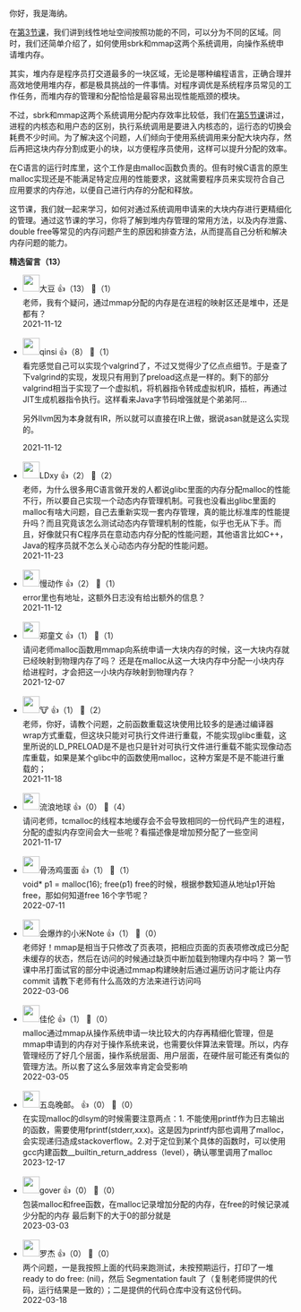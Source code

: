 你好，我是海纳。

在[第3节课](https://time.geekbang.org/column/article/431904)，我们讲到线性地址空间按照功能的不同，可以分为不同的区域。同时，我们还简单介绍了，如何使用sbrk和mmap这两个系统调用，向操作系统申请堆内存。

其实，堆内存是程序员打交道最多的一块区域，无论是哪种编程语言，正确合理并高效地使用堆内存，都是极具挑战的一件事情。对程序调优是系统程序员常见的工作任务，而堆内存的管理和分配恰恰是最容易出现性能瓶颈的模块。

不过，sbrk和mmap这两个系统调用分配内存效率比较低，我们在[第5节课](https://time.geekbang.org/column/article/435493)讲过，进程的内核态和用户态的区别，执行系统调用是要进入内核态的，运行态的切换会耗费不少时间。为了解决这个问题，人们倾向于使用系统调用来分配大块内存，然后再把这块内存分割成更小的块，以方便程序员使用，这样可以提升分配的效率。

在C语言的运行时库里，这个工作是由malloc函数负责的。但有时候C语言的原生malloc实现还是不能满足特定应用的性能要求，这就需要程序员来实现符合自己应用要求的内存池，以便自己进行内存的分配和释放。

这节课，我们就一起来学习，如何对通过系统调用申请来的大块内存进行更精细化的管理。通过这节课的学习，你将了解到堆内存管理的常用方法，以及内存泄露、double free等常见的内存问题产生的原因和排查方法，从而提高自己分析和解决内存问题的能力。
<div><strong>精选留言（13）</strong></div><ul>
<li><img src="https://static001.geekbang.org/account/avatar/00/14/99/f2/c74d24d7.jpg" width="30px"><span>大豆</span> 👍（13） 💬（1）<div>老师，我有个疑问，通过mmap分配的内存是在进程的映射区还是堆中，还是都有？</div>2021-11-12</li><br/><li><img src="https://static001.geekbang.org/account/avatar/00/19/70/67/0c1359c2.jpg" width="30px"><span>qinsi</span> 👍（8） 💬（1）<div>看完感觉自己可以实现个valgrind了，不过又觉得少了亿点点细节。于是查了下valgrind的实现，发现只有用到了preload这点是一样的。剩下的部分valgrind相当于实现了一个虚拟机，将机器指令转成虚拟机IR，插桩，再通过JIT生成机器指令执行。这样看来Java字节码增强就是个弟弟阿…

另外llvm因为本身就有IR，所以就可以直接在IR上做，据说asan就是这么实现的。</div>2021-11-12</li><br/><li><img src="https://static001.geekbang.org/account/avatar/00/12/23/66/413c0bb5.jpg" width="30px"><span>LDxy</span> 👍（2） 💬（2）<div>老师，为什么很多用C语言做开发的人都说glibc里面的内存分配malloc的性能不行，所以要自己实现一个动态内存管理机制。可我也没看出glibc里面的malloc有啥大问题，自己去重新实现一套内存管理，真的能比标准库的性能提升吗？而且究竟该怎么测试动态内存管理机制的性能，似乎也无从下手。而且，好像就只有C程序员在意动态内存分配的性能问题，其他语言比如C++，Java的程序员就不怎么关心动态内存分配的性能问题。</div>2021-11-23</li><br/><li><img src="https://static001.geekbang.org/account/avatar/00/11/4d/79/803537db.jpg" width="30px"><span>慢动作</span> 👍（2） 💬（1）<div>error里也有地址，这额外日志没有给出额外的信息？</div>2021-11-12</li><br/><li><img src="https://static001.geekbang.org/account/avatar/00/0f/ba/4d/7ba09ff0.jpg" width="30px"><span>郑童文</span> 👍（1） 💬（1）<div>请问老师malloc函数用mmap向系统申请一大块内存的时候，这一大块内存就已经映射到物理内存了吗？ 还是在malloc从这一大块内存中分配一小块内存给进程时，才会把这一小块内存映射到物理内存？ </div>2021-12-07</li><br/><li><img src="https://static001.geekbang.org/account/avatar/00/20/3b/2a/f05e546a.jpg" width="30px"><span>🐮</span> 👍（1） 💬（2）<div>老师，你好，请教个问题，之前函数重载这块使用比较多的是通过编译器wrap方式重载，但这块只能对可执行文件进行重载，不能实现glibc重载，这里所说的LD_PRELOAD是不是也只是针对可执行文件进行重载不能实现像动态库重载，如果是某个glibc中的函数使用malloc，这种方案是不是不能进行重载的；</div>2021-11-18</li><br/><li><img src="https://static001.geekbang.org/account/avatar/00/16/dc/19/c058bcbf.jpg" width="30px"><span>流浪地球</span> 👍（0） 💬（4）<div>请问老师，tcmalloc的线程本地缓存会不会导致相同的一份代码产生的进程，分配的虚拟内存空间会大一些呢？看描述像是增加预分配了一些空间</div>2021-11-17</li><br/><li><img src="https://static001.geekbang.org/account/avatar/00/10/05/92/b609f7e3.jpg" width="30px"><span>骨汤鸡蛋面</span> 👍（1） 💬（1）<div>void* p1 = malloc(16);
free(p1)
free的时候，根据参数知道从地址p1开始free，那如何知道free 16个字节呢？</div>2022-07-11</li><br/><li><img src="https://static001.geekbang.org/account/avatar/00/20/ce/87/41c44923.jpg" width="30px"><span>会爆炸的小米Note</span> 👍（1） 💬（0）<div>老师好！mmap是相当于只修改了页表项，把相应页面的页表项修改成已分配未缓存的状态，然后在访问的时候通过缺页中断加载到物理内存中吗？
第一节课中吊打面试官的部分中说通过mmap构建映射后通过遍历访问才能让内存commit
请教下老师有什么高效的方法来进行访问吗 </div>2022-03-06</li><br/><li><img src="https://static001.geekbang.org/account/avatar/00/10/3e/3c/fc3ad983.jpg" width="30px"><span>佳伦</span> 👍（1） 💬（0）<div>malloc通过mmap从操作系统申请一块比较大的内存再精细化管理，但是mmap申请到的内存对于操作系统来说，也需要伙伴算法来管理。所以，内存管理经历了好几个层面，操作系统层面、用户层面，在硬件层可能还有类似的管理方法。所以套了这么多层效率肯定会受影响</div>2022-03-05</li><br/><li><img src="https://static001.geekbang.org/account/avatar/00/20/7a/20/081982a7.jpg" width="30px"><span>五岛晚邮。</span> 👍（0） 💬（0）<div>在实现malloc的dlsym的时候需要注意两点：1. 不能使用printf作为日志输出的函数，需要使用fprintf(stderr,xxx)。这是因为printf内部也调用了malloc，会实现递归造成stackoverflow。2.对于定位到某个具体的函数时，可以使用gcc内建函数__builtin_return_address（level），确认哪里调用了malloc</div>2023-12-17</li><br/><li><img src="https://static001.geekbang.org/account/avatar/00/2a/1a/3b/363561e5.jpg" width="30px"><span>gover</span> 👍（0） 💬（0）<div>包装malloc和free函数，在malloc记录增加分配的内存，在free的时候记录减少分配的内存
最后剩下的大于0的部分就是</div>2023-03-03</li><br/><li><img src="https://static001.geekbang.org/account/avatar/00/14/26/27/eba94899.jpg" width="30px"><span>罗杰</span> 👍（0） 💬（0）<div>两个问题，一是我按照上面的代码来跑测试，未按预期运行，打印了一堆 ready to do free: (nil)，然后 Segmentation fault 了（复制老师提供的代码，运行结果是一致的）；二是提供的代码仓库中没有这份代码。</div>2022-03-18</li><br/>
</ul>